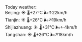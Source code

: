 Today weather:  
Beijing: ☀️   🌡️+27°C 🌬️↑22km/h  
Tianjin: ☀️   🌡️+26°C 🌬️↗19km/h  
Shijiazhuang: ☀️   🌡️+31°C 🌬️←4km/h  
Tangshan: ☀️   🌡️+26°C 🌬️↗18km/h  
